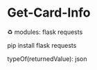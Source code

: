 # Get-Card-Info
♻️ modules: flask requests

pip install flask requests

typeOf(returnedValue): json
